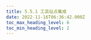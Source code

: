 ```yaml
---
title: 5.5.1 工具站点集成
date: 2022-11-16T06:36:42.000Z
toc_max_heading_level: 6
toc_min_heading_level: 2
---
```



